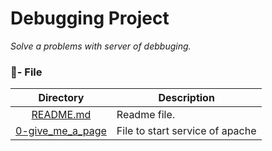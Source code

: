 # Debugging Project

_Solve a problems with server of debbuging._

### :file_folder:- File

|        Directory         | Description  |
| :----------------------: | ------------ |
| [README.md](./README.md) | Readme file. |
| [0-give_me_a_page](./0-give_me_a_page) | File to start service of apache |
